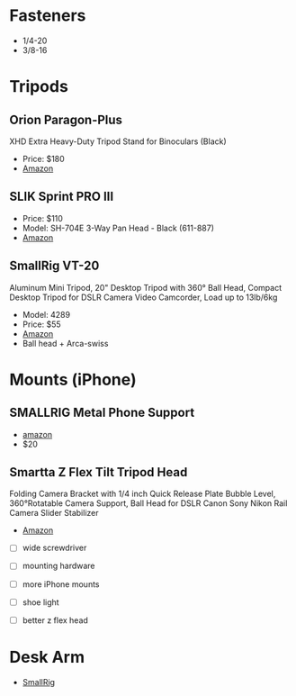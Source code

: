 

# Fasteners
* 1/4-20
* 3/8-16


# Tripods

## Orion Paragon-Plus 
XHD Extra Heavy-Duty Tripod Stand for Binoculars (Black) 
* Price: $180
* [Amazon](https://www.amazon.com/gp/product/B003YFLT0S/ref=ppx_yo_dt_b_search_asin_title?th=1)

## SLIK Sprint PRO III
* Price: $110
* Model: SH-704E 3-Way Pan Head - Black (611-887) 
* [Amazon](https://www.amazon.com/gp/product/B07RW8SQK6/ref=ppx_yo_dt_b_search_asin_title?th=1)

## SmallRig VT-20 

Aluminum Mini Tripod, 20" Desktop Tripod with 360° Ball Head, Compact Desktop Tripod for DSLR Camera Video Camcorder, Load up to 13lb/6kg

* Model: 4289 
* Price: $55
* [Amazon](https://www.amazon.com/dp/B0CP4WX98N?psc=1)
* Ball head + Arca-swiss




# Mounts (iPhone)
## SMALLRIG Metal Phone Support
* [amazon](https://www.amazon.com/SMALLRIG-Support-Universal-Adapter-Adjustment/dp/B0CP41876D/ref=sr_1_5?crid=E66K5L37LAN1&dib=eyJ2IjoiMSJ9.vV6st9_oDAt8b2bZjC3vHtNuQq_jLxM6TiWixF_MbxlR6DVbs34Iky8DyUdoInuxAlMRD6JsTKSqLhtLSpzddUcQmqBsI36H0TSdYCQPh3szrf7TojIoGsITUHrXDkygSc_TRXWWj_k78EfMk7sRU8EN5mYYt7P_lqwEjUe2whmJayimt_7Ggk88o-lRBATLstBECCF_TTXoxmqK6Zyk3Ly9Qx8sdpy5Lcnh-yi_hEU.L6ZIz0DeYdu1ysAyqhRq8YzBCDdWTO1QvE9TVWZbZhU&dib_tag=se&keywords=smallrig+iphone&sprefix=smallrig+iphone%2Caps%2C192&sr=8-5)
* $20


## Smartta Z Flex Tilt Tripod Head
Folding Camera Bracket with 1/4 inch Quick Release Plate Bubble Level, 360°Rotatable Camera Support, Ball Head for DSLR Canon Sony Nikon Rail Camera Slider Stabilizer 
* [Amazon](https://www.amazon.com/gp/product/B08KDS26V4/ref=ppx_yo_dt_b_asin_title_o00_s04?psc=1)





* [ ] wide screwdriver
* [ ] mounting hardware
* [ ] more iPhone mounts
* [ ] shoe light
* [ ] better z flex head


# Desk Arm
* [SmallRig](https://www.amazon.com/SmallRig-Rotatable-Photography-Videography-Stream-4456/dp/B0CP4XBQTQ?ref_=ast_sto_dp)